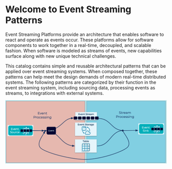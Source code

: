 # Welcome to Event Streaming Patterns

Event Streaming Platforms provide an architecture that enables software to react and operate as events occur. These platforms allow for software components to work together in a real-time, decoupled, and scalable fashion. When software is modeled as streams of events, new capabilities surface along with new unique technical challenges.

This catalog contains simple and reusable architectural patterns that can be applied over event streaming systems. When composed together, these patterns can help meet the design demands of modern real-time distributed systems. The following patterns are categorized by their function in the event streaming system, including sourcing data, processing events as streams, to integrations with external systems.

![main](img/event-streaming-platform.png)
